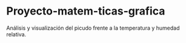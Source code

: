 # Proyecto-matem-ticas-grafica
Análisis y visualización del picudo frente a la temperatura y humedad relativa. 
